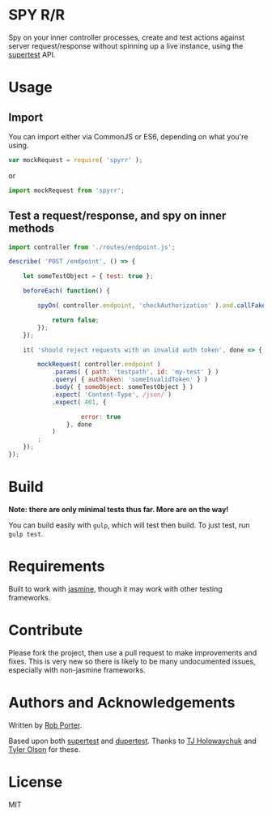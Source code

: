 # SPY R/R

Spy on your inner controller processes, create and test actions against server request/response without spinning up a live instance, using the [supertest](https://github.com/visionmedia/supertest) API.

# Usage

## Import

You can import either via CommonJS or ES6, depending on what you're using.

```javascript
var mockRequest = require( 'spyrr' );
```

or 

```javascript
import mockRequest from 'spyrr';
```

## Test a request/response, and spy on inner methods

```javascript
import controller from './routes/endpoint.js';

describe( 'POST /endpoint', () => {

    let someTestObject = { test: true };

    beforeEach( function() {

        spyOn( controller.endpoint, 'checkAuthorization' ).and.callFake( () => {

            return false;
        });
    });

    it( 'should reject requests with an invalid auth token', done => {

        mockRequest( controller.endpoint )
            .params( { path: 'testpath', id: 'my-test' } )
            .query( { authToken: 'someInvalidToken' } )
            .body( { someObject: someTestObject } )
            .expect( 'Content-Type', /json/ )
            .expect( 401, {

                    error: true
                }, done 
            )
        ;
    });
});

```

# Build

**Note: there are only minimal tests thus far. More are on the way!**

You can build easily with `gulp`, which will test then build. To just test, run `gulp test`.

# Requirements

Built to work with [jasmine](http://jasmine.github.io/), though it may work with other testing frameworks. 

# Contribute

Please fork the project, then use a pull request to make improvements and fixes. This is very new so there is likely to be many undocumented issues, especially with non-jasmine frameworks.

# Authors and Acknowledgements

Written by [Rob Porter](https://github.com/rgeraldporter).

Based upon both [supertest](https://github.com/visionmedia/supertest) and [dupertest](https://github.com/TGOlson/dupertest). Thanks to [TJ Holowaychuk](https://github.com/tj) and [Tyler Olson](https://github.com/TGOlson) for these.

# License

MIT